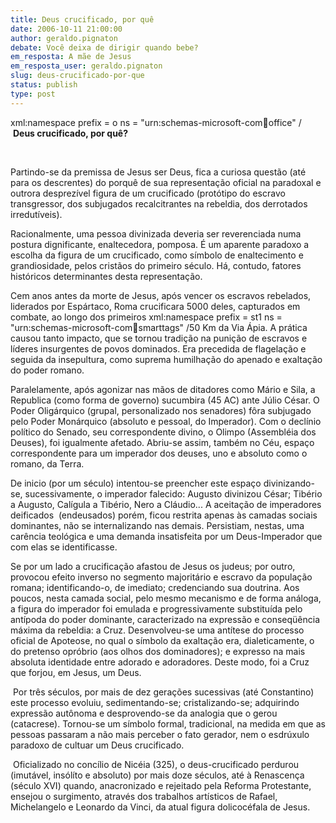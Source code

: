 ```yaml
---
title: Deus crucificado, por quê
date: 2006-10-11 21:00:00
author: geraldo.pignaton
debate: Você deixa de dirigir quando bebe?
em_resposta: A mãe de Jesus
em_resposta_user: geraldo.pignaton
slug: deus-crucificado-por-que
status: publish 
type: post
---
```


xml:namespace prefix = o ns = "urn:schemas-microsoft-com:office:office" /
 **Deus crucificado, por quê?**


 


Partindo-se da premissa de Jesus ser Deus, fica a curiosa questão (até para os descrentes) do porquê de sua representação oficial na paradoxal e outrora desprezível figura de um crucificado (protótipo do escravo transgressor, dos subjugados recalcitrantes na rebeldia, dos derrotados irredutíveis).  


Racionalmente, uma pessoa divinizada deveria ser reverenciada numa postura dignificante, enaltecedora, pomposa. É um aparente paradoxo a escolha da figura de um crucificado, como símbolo de enaltecimento e grandiosidade, pelos cristãos do primeiro século. Há, contudo, fatores históricos determinantes desta representação.


Cem anos antes da morte de Jesus, após vencer os escravos rebelados, liderados por Espártaco, Roma crucificara 5000 deles, capturados em combate, ao longo dos primeiros xml:namespace prefix = st1 ns = "urn:schemas-microsoft-com:office:smarttags" /50 Km da Via Ápia. A prática causou tanto impacto, que se tornou tradição na punição de escravos e líderes insurgentes de povos dominados. Era precedida de flagelação e seguida da insepultura, como suprema humilhação do apenado e exaltação do poder romano.


Paralelamente, após agonizar nas mãos de ditadores como Mário e Sila, a Republica (como forma de governo) sucumbira (45 AC) ante Júlio César. O Poder Oligárquico (grupal, personalizado nos senadores) fôra subjugado pelo Poder Monárquico (absoluto e pessoal, do Imperador). Com o declínio político do Senado, seu correspondente divino, o Olimpo (Assembléia dos Deuses), foi igualmente afetado. Abriu-se assim, também no Céu, espaço correspondente para um imperador dos deuses, uno e absoluto como o romano, da Terra.


De inicio (por um século) intentou-se preencher este espaço divinizando-se, sucessivamente, o imperador falecido: Augusto divinizou César; Tibério a Augusto, Calígula a Tibério, Nero a Cláudio... A aceitação de imperadores deificados  (endeusados) porém, ficou restrita apenas às camadas sociais dominantes, não se internalizando nas demais. Persistiam, nestas, uma carência teológica e uma demanda insatisfeita por um Deus-Imperador que com elas se identificasse.


Se por um lado a crucificação afastou de Jesus os judeus; por outro, provocou efeito inverso no segmento majoritário e escravo da população romana; identificando-o, de imediato; credenciando sua doutrina. Aos poucos, nesta camada social, pelo mesmo mecanismo e de forma análoga, a figura do imperador foi emulada e progressivamente substituída pelo antípoda do poder dominante, caracterizado na expressão e conseqüência máxima da rebeldia: a Cruz. Desenvolveu-se uma antítese do processo oficial de Apoteose, no qual o símbolo da exaltação era, dialeticamente, o do pretenso opróbrio (aos olhos dos dominadores); e expresso na mais absoluta identidade entre adorado e adoradores. Deste modo, foi a Cruz que forjou, em Jesus, um Deus.


 Por três séculos, por mais de dez gerações sucessivas (até Constantino) este processo evoluiu, sedimentando-se; cristalizando-se; adquirindo expressão autônoma e desprovendo-se da analogia que o gerou (catacrese). Tornou-se um símbolo formal, tradicional, na medida em que as pessoas passaram a não mais perceber o fato gerador, nem o esdrúxulo paradoxo de cultuar um Deus crucificado.


 Oficializado no concílio de Nicéia (325), o deus-crucificado perdurou (imutável, insólíto e absoluto) por mais doze séculos, até à Renascença (século XVI) quando, anacronizado e rejeitado pela Reforma Protestante, ensejou o surgimento, através dos trabalhos artísticos de Rafael, Michelangelo e Leonardo da Vinci, da atual figura dolicocéfala de Jesus.


 


 


